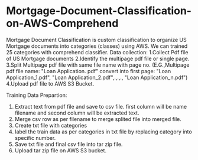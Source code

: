 # Mortgage-Document-Classification-on-AWS-Comprehend
Mortgage Document Classification is custom classification to organize US Mortgage documents into categories (classes) using AWS.
We can trained 25 categories with comprehend classifier.
Data collection:
1.Collect Pdf file of US Mortgage documents
2.Identify the multipage pdf file or single page.
3.Split Multipage pdf file with same file name with page no.
(E.G.,Multipage pdf file name: "Loan Application. pdf" convert into first page: "Loan Application_1.pdf", "Loan Application_2.pdf",.,.,., "Loan Application_n.pdf")
4.Upload pdf file to AWS S3 Bucket.

Training Data Prepartion:
1. Extract text from pdf file and save to csv file. first column will be name filename and second column will be extracted text.
2. Merge csv row as per filename to merge splited file into merged file.
3. Create txt file with categories
4. label the train data as per categories in txt file by replacing category into specific number.
5. Save txt file and final csv file into tar zip file.
6. Upload tar zip file on AWS S3 bucket.

